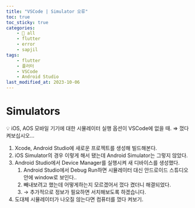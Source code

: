 ```yaml
---
title: "VSCode | Simulator 오류"
toc: true
toc_sticky: true
categories:
    - 📂 all
    - flutter
    - error
    - sapjil
tags:
    - flutter
    - 플러터
    - VSCode
    - Android Studio
last_modified_at: 2023-10-06
---
```


# Simulators

<aside>
💡 iOS, AOS 모바일 기기에 대한 시뮬레이터 실행 옵션이 VSCode에 없을 때.
⇒ 껐다 켜보십시오…

</aside>

1. Xcode, Android Studio에 새로운 프로젝트를 생성해 빌드해본다.
2. iOS Simulator의 경우 이렇게 해서 됐는데 Android Simulator는 그렇지 않았다.
3. Android Studio에서 Device Manager를 실행시켜 새 디바이스를 생성했다.
    1. Android Studio에서 Debug Run하면 시뮬레이터 대신 안드로이드 스튜디오 안에 window로 보인다..
    2. 빼내보려고 했는데 어떻게하는지 모르겠어서 껐다 켰더니 해결되었다.
    3. → 추가적으로 정보가 필요하면 서치해보도록 하겠습니다.
4. 도대체 시뮬레이터가 나오질 않는다면 컴퓨터를 껐다 켜보기.
